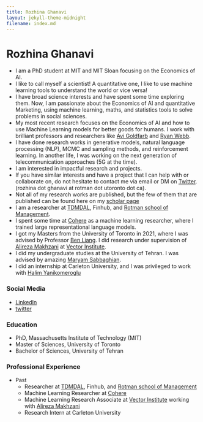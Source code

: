 ```yaml
---
title: Rozhina Ghanavi
layout: jekyll-theme-midnight
filename: index.md
--- 
```


# Rozhina Ghanavi


- I am a PhD student at MIT and MIT Sloan focusing on the Economics of AI.
- I like to call myself a scientist! A quantitative one, I like to use machine learning tools to understand the world or vice versa!<br/> 
- I have broad science interests and have spent some time exploring them. Now, I am passionate about the Economics of AI and quantitative Marketing, using machine learning, maths, and statistics tools to solve problems in social sciences. <br/>
- My most recent research focuses on the Economics of AI and how to use Machine Learning models for better goods for humans. I work with brilliant professors and researchers like [Avi Goldfarb](https://www.avigoldfarb.com/) and [Ryan Webb](http://ryan-webb.com/). <br/>
- I have done research works in generative models, natural language processing (NLP), MCMC and sampling methods, and reinforcement learning. In another life, I was working on the next generation of telecommunication approaches (5G at the time). <br/>
- I am interested in impactful research and projects. <br/>
- If you have similar interests and have a project that I can help with or collaborate on, do not hesitate to contact me via email or DM on [Twitter](https://twitter.com/_ghnn_). (rozhina dot ghanavi at rotman dot utoronto dot ca). <br/>
- Not all of my research works are published, but the few of them that are published can be found here on my [scholar page](https://scholar.google.ca/citations?user=zbrHCycAAAAJ&hl=en)<br/>
- I am a researcher at [TDMDAL](https://www.rotman.utoronto.ca/FacultyAndResearch/EducationCentres/TDMDAL), Finhub, and [Rotman school of Management](https://www.rotman.utoronto.ca/).
- I spent some time at [Cohere](https://cohere.ai/) as a machine learning researcher, where I trained large representational language models.<br/> 
- I got my Masters from the University of Toronto in 2021, where I was advised by Professor [Ben Liang](https://www.comm.utoronto.ca/~liang/). I did research under supervision of [Alireza Makhzani](http://www.alireza.ai/) at [Vector Institute](https://vectorinstitute.ai/).<br/>
- I did my undergraduate studies at the University of Tehran. I was advised by amazing [Maryam Sabbaghian](https://scholar.google.com/citations?user=fCts8c0AAAAJ&hl=en).
- I did an internship at Carleton University, and I was privileged to work with [Halim Yanikomeroglu](https://www.sce.carleton.ca/faculty/yanikomeroglu.html)

### Social Media
- [LinkedIn](https://www.linkedin.com/in/rozhina-ghanavi) <br/>
- [twitter](https://twitter.com/_ghnn_)

### Education 
- PhD, Massachusetts Institute of Technology (MIT)
- Master of Sciences, University of Toronto
- Bachelor of Sciences, University of Tehran 

### Professional Experience
- Past
  - Researcher at [TDMDAL](https://www.rotman.utoronto.ca/FacultyAndResearch/EducationCentres/TDMDAL), Finhub, and [Rotman school of Management](https://www.rotman.utoronto.ca/)
  - Machine Learning Researcher at [Cohere](https://cohere.ai/)
  - Machine Learning Research Associate at [Vector Institute](https://vectorinstitute.ai/) working with [Alireza Makhzani](http://www.alireza.ai/)
  - Research Intern	at Carleton University

